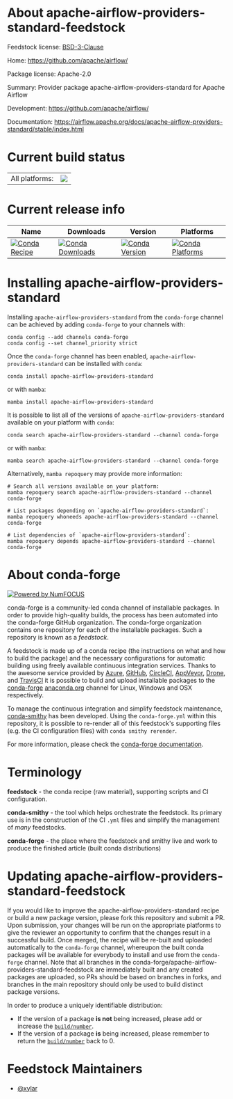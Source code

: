 About apache-airflow-providers-standard-feedstock
=================================================

Feedstock license: [BSD-3-Clause](https://github.com/conda-forge/apache-airflow-providers-standard-feedstock/blob/main/LICENSE.txt)

Home: https://github.com/apache/airflow/

Package license: Apache-2.0

Summary: Provider package apache-airflow-providers-standard for Apache Airflow

Development: https://github.com/apache/airflow/

Documentation: https://airflow.apache.org/docs/apache-airflow-providers-standard/stable/index.html

Current build status
====================


<table><tr><td>All platforms:</td>
    <td>
      <a href="https://dev.azure.com/conda-forge/feedstock-builds/_build/latest?definitionId=25527&branchName=main">
        <img src="https://dev.azure.com/conda-forge/feedstock-builds/_apis/build/status/apache-airflow-providers-standard-feedstock?branchName=main">
      </a>
    </td>
  </tr>
</table>

Current release info
====================

| Name | Downloads | Version | Platforms |
| --- | --- | --- | --- |
| [![Conda Recipe](https://img.shields.io/badge/recipe-apache--airflow--providers--standard-green.svg)](https://anaconda.org/conda-forge/apache-airflow-providers-standard) | [![Conda Downloads](https://img.shields.io/conda/dn/conda-forge/apache-airflow-providers-standard.svg)](https://anaconda.org/conda-forge/apache-airflow-providers-standard) | [![Conda Version](https://img.shields.io/conda/vn/conda-forge/apache-airflow-providers-standard.svg)](https://anaconda.org/conda-forge/apache-airflow-providers-standard) | [![Conda Platforms](https://img.shields.io/conda/pn/conda-forge/apache-airflow-providers-standard.svg)](https://anaconda.org/conda-forge/apache-airflow-providers-standard) |

Installing apache-airflow-providers-standard
============================================

Installing `apache-airflow-providers-standard` from the `conda-forge` channel can be achieved by adding `conda-forge` to your channels with:

```
conda config --add channels conda-forge
conda config --set channel_priority strict
```

Once the `conda-forge` channel has been enabled, `apache-airflow-providers-standard` can be installed with `conda`:

```
conda install apache-airflow-providers-standard
```

or with `mamba`:

```
mamba install apache-airflow-providers-standard
```

It is possible to list all of the versions of `apache-airflow-providers-standard` available on your platform with `conda`:

```
conda search apache-airflow-providers-standard --channel conda-forge
```

or with `mamba`:

```
mamba search apache-airflow-providers-standard --channel conda-forge
```

Alternatively, `mamba repoquery` may provide more information:

```
# Search all versions available on your platform:
mamba repoquery search apache-airflow-providers-standard --channel conda-forge

# List packages depending on `apache-airflow-providers-standard`:
mamba repoquery whoneeds apache-airflow-providers-standard --channel conda-forge

# List dependencies of `apache-airflow-providers-standard`:
mamba repoquery depends apache-airflow-providers-standard --channel conda-forge
```


About conda-forge
=================

[![Powered by
NumFOCUS](https://img.shields.io/badge/powered%20by-NumFOCUS-orange.svg?style=flat&colorA=E1523D&colorB=007D8A)](https://numfocus.org)

conda-forge is a community-led conda channel of installable packages.
In order to provide high-quality builds, the process has been automated into the
conda-forge GitHub organization. The conda-forge organization contains one repository
for each of the installable packages. Such a repository is known as a *feedstock*.

A feedstock is made up of a conda recipe (the instructions on what and how to build
the package) and the necessary configurations for automatic building using freely
available continuous integration services. Thanks to the awesome service provided by
[Azure](https://azure.microsoft.com/en-us/services/devops/), [GitHub](https://github.com/),
[CircleCI](https://circleci.com/), [AppVeyor](https://www.appveyor.com/),
[Drone](https://cloud.drone.io/welcome), and [TravisCI](https://travis-ci.com/)
it is possible to build and upload installable packages to the
[conda-forge](https://anaconda.org/conda-forge) [anaconda.org](https://anaconda.org/)
channel for Linux, Windows and OSX respectively.

To manage the continuous integration and simplify feedstock maintenance,
[conda-smithy](https://github.com/conda-forge/conda-smithy) has been developed.
Using the ``conda-forge.yml`` within this repository, it is possible to re-render all of
this feedstock's supporting files (e.g. the CI configuration files) with ``conda smithy rerender``.

For more information, please check the [conda-forge documentation](https://conda-forge.org/docs/).

Terminology
===========

**feedstock** - the conda recipe (raw material), supporting scripts and CI configuration.

**conda-smithy** - the tool which helps orchestrate the feedstock.
                   Its primary use is in the construction of the CI ``.yml`` files
                   and simplify the management of *many* feedstocks.

**conda-forge** - the place where the feedstock and smithy live and work to
                  produce the finished article (built conda distributions)


Updating apache-airflow-providers-standard-feedstock
====================================================

If you would like to improve the apache-airflow-providers-standard recipe or build a new
package version, please fork this repository and submit a PR. Upon submission,
your changes will be run on the appropriate platforms to give the reviewer an
opportunity to confirm that the changes result in a successful build. Once
merged, the recipe will be re-built and uploaded automatically to the
`conda-forge` channel, whereupon the built conda packages will be available for
everybody to install and use from the `conda-forge` channel.
Note that all branches in the conda-forge/apache-airflow-providers-standard-feedstock are
immediately built and any created packages are uploaded, so PRs should be based
on branches in forks, and branches in the main repository should only be used to
build distinct package versions.

In order to produce a uniquely identifiable distribution:
 * If the version of a package **is not** being increased, please add or increase
   the [``build/number``](https://docs.conda.io/projects/conda-build/en/latest/resources/define-metadata.html#build-number-and-string).
 * If the version of a package **is** being increased, please remember to return
   the [``build/number``](https://docs.conda.io/projects/conda-build/en/latest/resources/define-metadata.html#build-number-and-string)
   back to 0.

Feedstock Maintainers
=====================

* [@xylar](https://github.com/xylar/)

